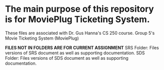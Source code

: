 # The main purpose of this repository is for MoviePlug Ticketing System.
These files are associated with Dr. Gus Hanna's CS 250 course.
Group 5's Movie Ticketing System (MoviePlug)


**FILES NOT IN FOLDERS ARE FOR CURRENT ASSIGNMENT**
SRS Folder: Files versions of SRS document as well as supporting documentation.
SDS Folder: Files versions of SDS document as well as supporting documentation.
